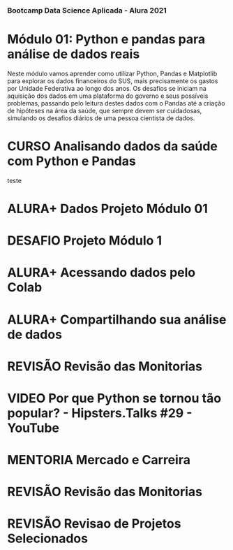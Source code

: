 ### Bootcamp Data Science Aplicada - Alura 2021
# Módulo 01: Python e pandas para análise de dados reais
Neste módulo vamos aprender como utilizar Python, Pandas e Matplotlib para explorar os dados financeiros do SUS, mais precisamente os gastos por Unidade Federativa ao longo dos anos. Os desafios se iniciam na aquisição dos dados em uma plataforma do governo e seus possíveis problemas, passando pelo leitura destes dados com o Pandas até a criação de hipóteses na área da saúde, que sempre devem ser cuidadosas, simulando os desafios diários de uma pessoa cientista de dados.


CURSO
Analisando dados da saúde com Python e Pandas
===

teste

ALURA+
Dados Projeto Módulo 01
===

DESAFIO
Projeto Módulo 1
===

ALURA+
Acessando dados pelo Colab
===

ALURA+
Compartilhando sua análise de dados
===

REVISÃO
Revisão das Monitorias
===

VIDEO
Por que Python se tornou tão popular? - Hipsters.Talks #29 - YouTube
===

MENTORIA
Mercado e Carreira
===

REVISÃO
Revisão das Monitorias
===

REVISÃO
Revisao de Projetos Selecionados
===